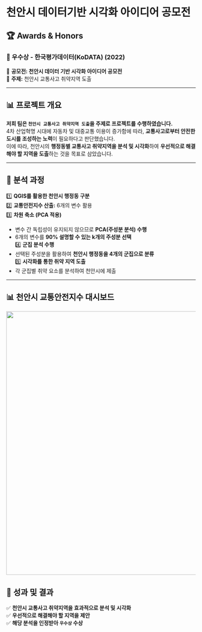 # 천안시 데이터기반 시각화 아이디어 공모전

## 🏆 Awards & Honors
### 🏅 우수상 - 한국평가데이터(KoDATA) (2022)
📌 **공모전: 천안시 데이터 기반 시각화 아이디어 공모전**  
📌 **주제:** 천안시 교통사고 취약지역 도출  

---

## 📊 프로젝트 개요
**저희 팀은 `천안시 교통사고 취약지역 도출`을 주제로 프로젝트를 수행하였습니다.**  
4차 산업혁명 시대에 자동차 및 대중교통 이용이 증가함에 따라, **교통사고로부터 안전한 도시를 조성하는 노력**이 필요하다고 판단했습니다.  
이에 따라, 천안시의 **행정동별 교통사고 취약지역을 분석 및 시각화**하여 **우선적으로 해결해야 할 지역을 도출**하는 것을 목표로 삼았습니다.  

---

## 🔎 분석 과정
1️⃣ **QGIS를 활용한 천안시 행정동 구분**  
2️⃣ **교통안전지수 산출:** 6개의 변수 활용  
3️⃣ **차원 축소 (PCA 적용)**
   - 변수 간 독립성이 유지되지 않으므로 **PCA(주성분 분석) 수행**  
   - 6개의 변수를 **90% 설명할 수 있는 k개의 주성분 선택**  
4️⃣ **군집 분석 수행**
   - 선택된 주성분을 활용하여 **천안시 행정동을 4개의 군집으로 분류**  
5️⃣ **시각화를 통한 취약 지역 도출**
   - 각 군집별 취약 요소를 분석하여 천안시에 제출  

---

## 📊 천안시 교통안전지수 대시보드
<p align="center">
  <img src="[https://github.com/hjuhyeok/competition/raw/main/images/천안시_행정동_대시보드.png](https://github.com/hjuhyeok/competition/blob/main/%EC%B2%9C%EC%95%88%EC%8B%9C%20%ED%96%89%EC%A0%95%EB%8F%99%20%EB%8C%80%EC%8B%9C%EB%B3%B4%EB%93%9C.png?raw=true)" width="700">
</p>




## 🎯 성과 및 결과
✅ **천안시 교통사고 취약지역을 효과적으로 분석 및 시각화**  
✅ **우선적으로 해결해야 할 지역을 제안**  
✅ **해당 분석을 인정받아 `우수상` 수상**  
